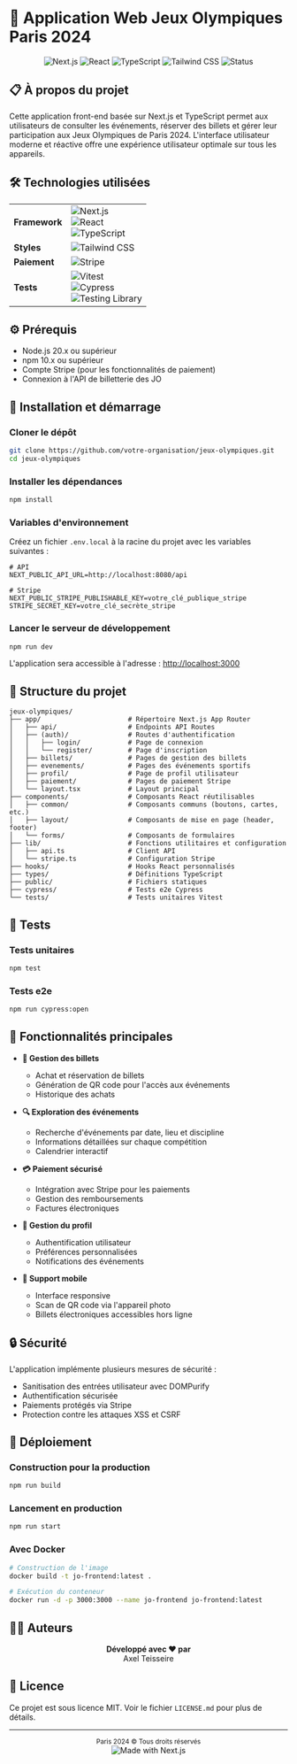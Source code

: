 # 🏅 Application Web Jeux Olympiques Paris 2024

<div align="center">
  <img src="https://img.shields.io/badge/Next.js-15.2.4-black" alt="Next.js"/>
  <img src="https://img.shields.io/badge/React-19.0.0-blue" alt="React"/>
  <img src="https://img.shields.io/badge/TypeScript-5-3178C6" alt="TypeScript"/>
  <img src="https://img.shields.io/badge/Tailwind-4-06B6D4" alt="Tailwind CSS"/>
  <img src="https://img.shields.io/badge/Status-En%20développement-yellow" alt="Status"/>
</div>

## 📋 À propos du projet

Cette application front-end basée sur Next.js et TypeScript permet aux utilisateurs de consulter les événements, réserver des billets et gérer leur participation aux Jeux Olympiques de Paris 2024. L'interface utilisateur moderne et réactive offre une expérience utilisateur optimale sur tous les appareils.

## 🛠️ Technologies utilisées

<table>
  <tr>
    <td><strong>Framework</strong></td>
    <td>
      <img src="https://img.shields.io/badge/Next.js-15.2.4-black" alt="Next.js"/><br/>
      <img src="https://img.shields.io/badge/React-19.0.0-blue" alt="React"/><br/>
      <img src="https://img.shields.io/badge/TypeScript-5-3178C6" alt="TypeScript"/>
    </td>
  </tr>
  <tr>
    <td><strong>Styles</strong></td>
    <td>
      <img src="https://img.shields.io/badge/Tailwind%20CSS-4-06B6D4" alt="Tailwind CSS"/>
    </td>
  </tr>
  <tr>
    <td><strong>Paiement</strong></td>
    <td>
      <img src="https://img.shields.io/badge/Stripe-7.3.0-6772E5" alt="Stripe"/>
    </td>
  </tr>
  <tr>
    <td><strong>Tests</strong></td>
    <td>
      <img src="https://img.shields.io/badge/Vitest-3.1.1-6E9F18" alt="Vitest"/><br/>
      <img src="https://img.shields.io/badge/Cypress-14.3.0-17202C" alt="Cypress"/><br/>
      <img src="https://img.shields.io/badge/Testing%20Library-16.3.0-E33332" alt="Testing Library"/>
    </td>
  </tr>
</table>

## ⚙️ Prérequis

- Node.js 20.x ou supérieur
- npm 10.x ou supérieur
- Compte Stripe (pour les fonctionnalités de paiement)
- Connexion à l'API de billetterie des JO 

## 🚀 Installation et démarrage

### Cloner le dépôt
```bash
git clone https://github.com/votre-organisation/jeux-olympiques.git
cd jeux-olympiques
```

### Installer les dépendances
```bash
npm install
```

### Variables d'environnement
Créez un fichier `.env.local` à la racine du projet avec les variables suivantes :

```env
# API
NEXT_PUBLIC_API_URL=http://localhost:8080/api

# Stripe
NEXT_PUBLIC_STRIPE_PUBLISHABLE_KEY=votre_clé_publique_stripe
STRIPE_SECRET_KEY=votre_clé_secrète_stripe
```

### Lancer le serveur de développement
```bash
npm run dev
```

L'application sera accessible à l'adresse : [http://localhost:3000](http://localhost:3000)

## 📁 Structure du projet

```
jeux-olympiques/
├── app/                      # Répertoire Next.js App Router
│   ├── api/                  # Endpoints API Routes
│   ├── (auth)/               # Routes d'authentification 
│   │   ├── login/            # Page de connexion
│   │   └── register/         # Page d'inscription
│   ├── billets/              # Pages de gestion des billets
│   ├── evenements/           # Pages des événements sportifs
│   ├── profil/               # Page de profil utilisateur
│   ├── paiement/             # Pages de paiement Stripe
│   └── layout.tsx            # Layout principal
├── components/               # Composants React réutilisables
│   ├── common/               # Composants communs (boutons, cartes, etc.)
│   ├── layout/               # Composants de mise en page (header, footer)
│   └── forms/                # Composants de formulaires 
├── lib/                      # Fonctions utilitaires et configuration
│   ├── api.ts                # Client API
│   └── stripe.ts             # Configuration Stripe
├── hooks/                    # Hooks React personnalisés
├── types/                    # Définitions TypeScript
├── public/                   # Fichiers statiques
├── cypress/                  # Tests e2e Cypress
└── tests/                    # Tests unitaires Vitest
```

## 🧪 Tests

### Tests unitaires
```bash
npm test
```

### Tests e2e
```bash
npm run cypress:open
```

## 📱 Fonctionnalités principales

- **🎫 Gestion des billets**
  - Achat et réservation de billets
  - Génération de QR code pour l'accès aux événements
  - Historique des achats

- **🔍 Exploration des événements**
  - Recherche d'événements par date, lieu et discipline
  - Informations détaillées sur chaque compétition
  - Calendrier interactif

- **💳 Paiement sécurisé**
  - Intégration avec Stripe pour les paiements
  - Gestion des remboursements
  - Factures électroniques

- **👤 Gestion du profil**
  - Authentification utilisateur
  - Préférences personnalisées
  - Notifications des événements

- **📱 Support mobile**
  - Interface responsive
  - Scan de QR code via l'appareil photo
  - Billets électroniques accessibles hors ligne

## 🔒 Sécurité

L'application implémente plusieurs mesures de sécurité :

- Sanitisation des entrées utilisateur avec DOMPurify
- Authentification sécurisée
- Paiements protégés via Stripe
- Protection contre les attaques XSS et CSRF

## 🚀 Déploiement

### Construction pour la production
```bash
npm run build
```

### Lancement en production
```bash
npm run start
```

### Avec Docker
```bash
# Construction de l'image
docker build -t jo-frontend:latest .

# Exécution du conteneur
docker run -d -p 3000:3000 --name jo-frontend jo-frontend:latest
```

## 👨‍💻 Auteurs

<div align="center">
  <strong>Développé avec ❤️ par</strong>
  <br>
  Axel Teisseire
</div>

## 📄 Licence

Ce projet est sous licence MIT. Voir le fichier `LICENSE.md` pour plus de détails.

---

<div align="center">
  <sub>Paris 2024 © Tous droits réservés</sub>
  <br>
  <img src="https://img.shields.io/badge/Made%20with-Next.js-black" alt="Made with Next.js"/>
</div>
